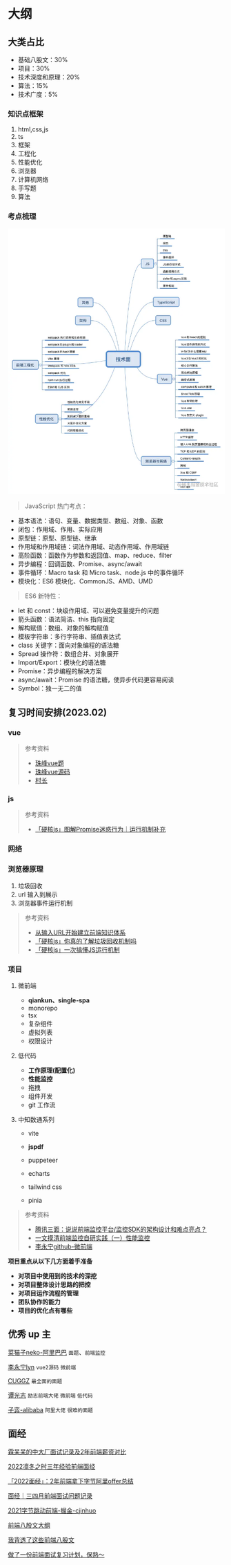 # 大纲

## 大类占比

- 基础八股文：30%
- 项目：30%
- 技术深度和原理：20%
- 算法：15%
- 技术广度：5%

### 知识点框架

1. html,css,js
2. ts
3. 框架
4. 工程化
5. 性能优化
6. 浏览器
7. 计算机网络
8. 手写题
9. 算法


### 考点梳理

![](../../assets/point-map.png)


> JavaScript 热门考点：

- 基本语法：语句、变量、数据类型、数组、对象、函数
- 闭包：作用域、作用、实际应用
- 原型链：原型、原型链、继承
- 作用域和作用域链：词法作用域、动态作用域、作用域链
- 高阶函数：函数作为参数和返回值、map、reduce、filter
- 异步编程：回调函数、Promise、async/await
- 事件循环：Macro task 和 Micro task、node.js 中的事件循环
- 模块化：ES6 模块化、CommonJS、AMD、UMD


> ES6 新特性：

- let 和 const：块级作用域、可以避免变量提升的问题
- 箭头函数：语法简洁、this 指向固定
- 解构赋值：数组、对象的解构赋值
- 模板字符串：多行字符串、插值表达式
- class 关键字：面向对象编程的语法糖
- Spread 操作符：数组合并、对象展开
- Import/Export：模块化的语法糖
- Promise：异步编程的解决方案
- async/await：Promise 的语法糖，使异步代码更容易阅读
- Symbol：独一无二的值



##  复习时间安排(2023.02)

### vue

> 参考资料  
> - [珠峰vue题](https://www.bilibili.com/video/BV1YM411w7Zc/?spm_id_from=333.1007.top_right_bar_window_custom_collection.content.click)  
> - [珠峰vue源码]()  
> - [村长]()  

### js

> 参考资料  
> - [「硬核js」图解Promise迷惑行为｜运行机制补充](https://juejin.cn/post/6997968693414084644)

### 网络

### 浏览器原理

1. 垃圾回收  
2. url 输入到展示
3. 浏览器事件运行机制  

> 参考资料  
> - [从输入URL开始建立前端知识体系](https://juejin.cn/post/6935232082482298911)
> - [「硬核js」你真的了解垃圾回收机制吗](https://juejin.cn/post/6981588276356317214)
> - [「硬核js」一次搞懂JS运行机制](https://juejin.cn/post/6844904050543034376)


### 项目

1. 微前端
    - **qiankun、single-spa**
    - monorepo
    - tsx
    - 复杂组件
    - 虚拟列表
    - 权限设计

2. 低代码
    - **工作原理(配置化)**
    - **性能监控**
    - 拖拽
    - 组件开发
    - git 工作流

3. 中知数通系列
    - vite
    - **jspdf**
    - puppeteer
    - echarts

    - tailwind css
    - pinia

> 参考资料
> - [腾讯三面：说说前端监控平台/监控SDK的架构设计和难点亮点？](https://juejin.cn/post/7108660942686126093)
> - [一文摸清前端监控自研实践（一）性能监控](https://juejin.cn/post/7097157902862909471)
> - [李永宁github-微前端](https://github.com/liyongning/blog/issues?q=is%3Aopen+is%3Aissue+label%3A%E5%BE%AE%E5%89%8D%E7%AB%AF)



**项目重点从以下几方面着手准备**

  - **对项目中使用到的技术的深挖**
  - **对项目整体设计思路的把控**
  - **对项目运作流程的管理**
  - **团队协作的能力**
  - **项目的优化点有哪些**



## 优秀 up 主

[菜猫子neko-阿里巴巴](https://juejin.cn/user/2885585707211437) `面题`、`前端监控`

[李永宁lyn](http://github.com/liyongning) `vue2源码` `微前端`

[CUGGZ](https://www.yuque.com/cuggz) `最全面的面题`

[谭光志](https://github.com/woai3c) `励志前端大佬` `微前端` `低代码`

[子弈-alibaba](https://juejin.cn/user/3227821870163176/posts) `阿里大佬` `很难的面题`

## 面经  

[霖呆呆的中大厂面试记录及2年前端薪资对比](https://juejin.cn/post/6844904181627781128#heading-33)

[2022凛冬之时三年经验前端面经](https://juejin.cn/post/7173316141161381924)

[「2022面经」：2年前端拿下字节阿里offer总结](https://juejin.cn/post/7173865309185671181)

[面经｜三四月前端面试问题记录](https://juejin.cn/post/7088883914005184525)

[2021字节跳动前端-掘金-cjinhuo](https://juejin.cn/post/6990174096554360869)

[前端八股文大纲](https://www.i4k.xyz/article/NumbSilver/116891971)

[我背透了这些前端八股文](https://blog.csdn.net/Y0W1as5eg37urFdS/article/details/113777492)

[做了一份前端面试复习计划，保熟～](https://juejin.cn/post/7061588533214969892)

